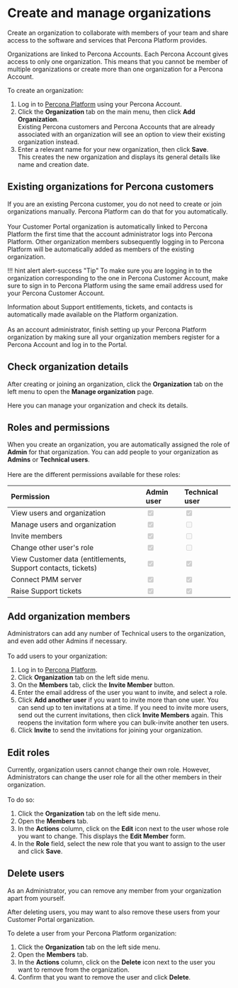 # Create and manage organizations
Create an organization to collaborate with members of your team and share access to the software and services that Percona Platform provides. 

Organizations are linked to Percona Accounts. Each Percona Account gives access to only one organization. This means that you cannot be member of multiple organizations or create more than one organization for a Percona Account. 

To create an organization: 

1. Log in to [Percona Platform](https://portal.percona.com) using your Percona Account.
2. Click the **Organization** tab on the main menu, then click **Add Organization**. <br />
Existing Percona customers and Percona Accounts that are already associated with an organization will see an option to view their existing organization instead. 
3. Enter a relevant name for your new organization, then click **Save**. <br />
This creates the new organization and displays its general details like name and creation date.


## Existing organizations for Percona customers

If you are an existing Percona customer, you do not need to create or join organizations manually. Percona Platform can do that for you automatically.<br /><br />
Your Customer Portal organization is automatically linked to Percona Platform the first time that the account administrator logs into Percona Platform. Other organization members subsequently logging in to Percona Platform will be automatically added as members of the existing organization. 

!!! hint alert alert-success "Tip"
    To make sure you are logging in to the organization corresponding to the one in Percona Customer Account, make sure to sign in to Percona Platform using the same email address used for your Percona Customer Account. 

Information about Support entitlements, tickets, and contacts is automatically made available on the Platform organization. <br /> <br />
As an account administrator, finish setting up your Percona Platform organization by making sure all your organization members register for a Percona Account and log in to the Portal. <br />

## Check organization details

After creating or joining an organization, click the **Organization** tab on the left menu to open the **Manage organization** page.

Here you can manage your organization and check its details.

## Roles and permissions
When you create an organization, you are automatically assigned the role of **Admin** for that organization.
You can add people to your organization as **Admins** or **Technical users**.  <br /><br />
Here are the different permissions available for these roles:<br />

| Permission      | Admin user |  Technical user
| :----------| :----------- |:----------- |
|View users and organization|<input type="checkbox" disabled checked /> | <input type="checkbox" disabled checked />|
|Manage users and organization       | <input type="checkbox" disabled checked />    |  <input type="checkbox" disabled />|
|Invite members|<input type="checkbox" disabled checked /> | <input type="checkbox" disabled />|
|Change other user's role |    <input type="checkbox" disabled checked />     |   <input type="checkbox" disabled /> |
|View Customer data (entitlements, Support contacts, tickets)| <input type="checkbox" disabled checked />    |   <input type="checkbox" disabled checked /> |
|Connect PMM server| <input type="checkbox" disabled checked />| <input type="checkbox" disabled checked />|
|Raise Support tickets| <input type="checkbox" disabled checked />  |<input type="checkbox" disabled checked />  |

## Add organization members

Administrators can add any number of Technical users to the organization, and even add other Admins if necessary. <br /><br />
To add users to your organization:

1. Log in to [Percona Platform](https://portal.percona.com).
2. Click **Organization** tab on the left side menu. 
3. On the **Members** tab, click the **Invite Member** button. 
4. Enter the email address of the user you want to invite, and select a role.
5. Click **Add another user** if you want to invite more than one user. You can send up to ten invitations at a time. If you need to invite more users, send out the current invitations, then click **Invite Members** again. This reopens the invitation form where you can bulk-invite another ten users.
6. Click **Invite** to send the invitations for joining your organization. 

## Edit roles
Currently, organization users cannot change their own role. However, Administrators can change the user role for all the other members in their organization. <br /><br />
To do so:

1. Click the **Organization** tab on the left side menu. 
2. Open the **Members** tab.
3. In the **Actions** column, click on the **Edit** icon next to the user whose role you want to change.
This displays the **Edit Member** form.
4. In the **Role** field, select the new role that you want to assign to the user and click **Save**.

## Delete users
As an Administrator, you can remove any  member from your organization apart from yourself.

After deleting users, you may want to also remove these users from your Customer Portal organization.

To delete a user from your Percona Platform organization:

1. Click the **Organization** tab on the left side menu. 
2. Open the **Members** tab.
3. In the **Actions** column, click on the **Delete** icon next to the user you want to remove from the organization.
4. Confirm that you want to remove the user and click **Delete**.
